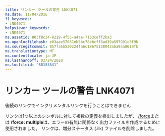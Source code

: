 ```yaml
---
title: リンカー ツールの警告 LNK4071
ms.date: 11/04/2016
f1_keywords:
- LNK4071
helpviewer_keywords:
- LNK4071
ms.assetid: 803f8c34-8219-4f55-a4ae-7133ceff2ba3
ms.openlocfilehash: e83aae57031eb5bc78ebcff3ad39a597901c3f9b
ms.sourcegitcommit: 857fa6b530224fa6c18675138043aba9aa0619fb
ms.translationtype: MT
ms.contentlocale: ja-JP
ms.lasthandoff: 03/24/2020
ms.locfileid: "80183541"
---
```

# <a name="linker-tools-warning-lnk4071"></a>リンカー ツールの警告 LNK4071

後続のリンクでインクリメンタルリンクを行うことはできません

リンクは1つ以上のシンボルに対して複数の定義を検出しましたが、 [/force](../../build/reference/force-force-file-output.md)または **/force: multiple**は、エラーの有無に関係なく出力ファイルを作成するために使用されました。 リンクは、増分ステータス (.ilk) ファイルを削除しました。
